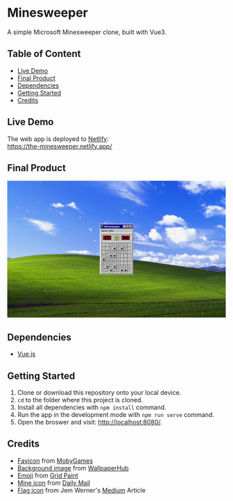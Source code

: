 # Minesweeper

A simple Microsoft Minesweeper clone, built with Vue3.

## Table of Content

- [Live Demo](#live-demo)
- [Final Product](#final-product)
- [Dependencies](#dependencies)
- [Getting Started](#getting-started)
- [Credits](#credits)

## Live Demo

The web app is deployed to [Netlify](https://www.netlify.com):  
https://the-minesweeper.netlify.app/

## Final Product

![desktop](./docs/desktop.png)

## Dependencies

- [Vue.js](https://vuejs.org/)

## Getting Started

1. Clone or download this repository onto your local device.
2. `cd` to the folder where this project is cloned.
3. Install all dependencies with `npm install` command.
4. Run the app in the development mode with `npm run serve` command.
5. Open the broswer and visit: [http://localhost:8080/](http://localhost:8080/).

## Credits

- [Favicon](https://www.mobygames.com/game/windows/minesweeper/screenshots/gameShotId,257011/) from [MobyGames](https://www.mobygames.com/)
- [Background image](https://wallpaperhub.app/wallpapers/6852) from [WallpaperHub](https://wallpaperhub.app/)
- [Emoji](https://grid-paint.com/images/details/5965934191706112) from [Grid Paint](https://grid-paint.com/)
- [Mine icon](https://www.dailymail.co.uk/news/article-3207153/Solitaire-Minesweeper-created-trick-learning-things-computers.html) from [Daily Mail](https://www.dailymail.co.uk/)
- [Flag icon](https://medium.com/@MegaFooboy/im-obsessed-with-minesweeper-in-the-year-2020-3d31e4611b7e) from Jem Werner's [Medium](https://medium.com/) Article
